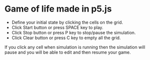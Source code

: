# Game of life made in p5.js

- Define your initial state by clicking the cells on the grid. 
- Click Start button or press SPACE key to play.
- Click Stop button or press P key to stop/pause the simulation.
- Click Clear button or press C key to empty all the grid.

If you click any cell when simulation is running then the simulation will pause and you will be able to edit and then resume your game.
